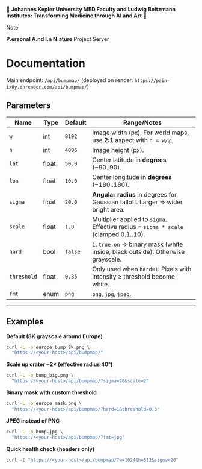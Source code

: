 🥐 **Johannes Kepler University MED Faculty and Ludwig Boltzmann Institutes: Transforming Medicine through AI and Art** 🥐

> [!NOTE]  
> **P.ersonal A.nd I.n N.ature** Project Server 

# Documentation

Main endpoint: `/api/bumpmap/` (deployed on render: `https://pain-ix0y.onrender.com/api/bumpmap/`)

## Parameters

| Name        | Type  | Default | Range/Notes                                                                 |
|-------------|-------|---------|------------------------------------------------------------------------------|
| `w`         | int   | `8192`  | Image width (px). For world maps, use **2:1** aspect with `h = w/2`.        |
| `h`         | int   | `4096`  | Image height (px).                                                          |
| `lat`       | float | `50.0`  | Center latitude in **degrees** (−90..90).                                   |
| `lon`       | float | `10.0`  | Center longitude in **degrees** (−180..180).                                 |
| `sigma`     | float | `20.0`  | **Angular radius** in degrees for Gaussian falloff. Larger ⇒ wider bright area. |
| `scale`     | float | `1.0`   | Multiplier applied to `sigma`. Effective radius = `sigma * scale` (clamped 0.1..10). |
| `hard`      | bool  | `false` | `1,true,on` ⇒ binary mask (white inside, black outside). Otherwise grayscale. |
| `threshold` | float | `0.35`  | Only used when `hard=1`. Pixels with intensity ≥ threshold become white.     |
| `fmt`       | enum  | `png`   | `png`, `jpg`, `jpeg`.                                                        |

---

## Examples

**Default (8K grayscale around Europe)**
```bash
curl -L -o europe_bump_8k.png \
  "https://<your-host>/api/bumpmap/"
```

**Scale up crater ~2× (effective radius 40°)**
```bash
curl -L -o bump_big.png \
  "https://<your-host>/api/bumpmap/?sigma=20&scale=2"
```

**Binary mask with custom threshold**
```bash
curl -L -o europe_mask.png \
  "https://<your-host>/api/bumpmap/?hard=1&threshold=0.3"
```

**JPEG instead of PNG**
```bash
curl -L -o bump.jpg \
  "https://<your-host>/api/bumpmap/?fmt=jpg"
```

**Quick health check (headers only)**
```bash
curl -I "https://<your-host>/api/bumpmap/?w=1024&h=512&sigma=20"
```